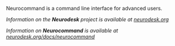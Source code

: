 Neurocommand is a command line interface for advanced users.


_Information on the **Neurodesk** project is available at [neurodesk.org](https://neurodesk.org)_

_Information on **Neurocommand** is available at [neurodesk.org/docs/neurocommand](https://neurodesk.org/docs/neurocommand)_